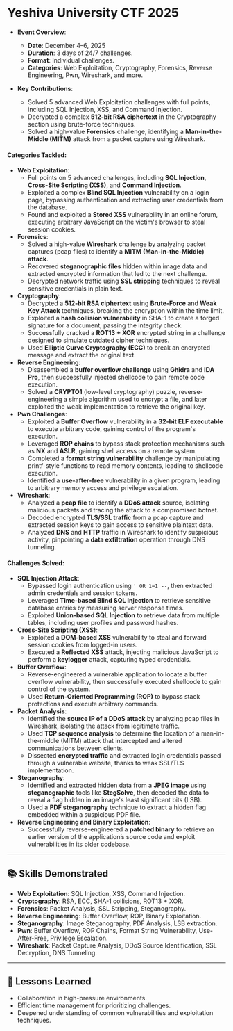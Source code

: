 # Yeshiva University CTF 2025  

- **Event Overview**:
  - **Date**: December 4–6, 2025  
  - **Duration**: 3 days of 24/7 challenges.  
  - **Format**: Individual challenges.  
  - **Categories**: Web Exploitation, Cryptography, Forensics, Reverse Engineering, Pwn, Wireshark, and more.  

- **Key Contributions**:
  - Solved 5 advanced Web Exploitation challenges with full points, including SQL Injection, XSS, and Command Injection.
  - Decrypted a complex **512-bit RSA ciphertext** in the Cryptography section using brute-force techniques.
  - Solved a high-value **Forensics** challenge, identifying a **Man-in-the-Middle (MITM)** attack from a packet capture using Wireshark.
  
#### **Categories Tackled**:
- **Web Exploitation**:
  - Full points on 5 advanced challenges, including **SQL Injection**, **Cross-Site Scripting (XSS)**, and **Command Injection**.
  - Exploited a complex **Blind SQL Injection** vulnerability on a login page, bypassing authentication and extracting user credentials from the database.
  - Found and exploited a **Stored XSS** vulnerability in an online forum, executing arbitrary JavaScript on the victim's browser to steal session cookies.
- **Forensics**:
  - Solved a high-value **Wireshark** challenge by analyzing packet captures (pcap files) to identify a **MITM (Man-in-the-Middle) attack**.
  - Recovered **steganographic files** hidden within image data and extracted encrypted information that led to the next challenge.
  - Decrypted network traffic using **SSL stripping** techniques to reveal sensitive credentials in plain text.
- **Cryptography**:
  - Decrypted a **512-bit RSA ciphertext** using **Brute-Force** and **Weak Key Attack** techniques, breaking the encryption within the time limit.
  - Exploited a **hash collision vulnerability** in SHA-1 to create a forged signature for a document, passing the integrity check.
  - Successfully cracked a **ROT13 + XOR** encrypted string in a challenge designed to simulate outdated cipher techniques.
  - Used **Elliptic Curve Cryptography (ECC)** to break an encrypted message and extract the original text.
- **Reverse Engineering**:
  - Disassembled a **buffer overflow challenge** using **Ghidra** and **IDA Pro**, then successfully injected shellcode to gain remote code execution.
  - Solved a **CRYPTO1** (low-level cryptography) puzzle, reverse-engineering a simple algorithm used to encrypt a file, and later exploited the weak implementation to retrieve the original key.
- **Pwn Challenges**:
  - Exploited a **Buffer Overflow** vulnerability in a **32-bit ELF executable** to execute arbitrary code, gaining control of the program's execution.
  - Leveraged **ROP chains** to bypass stack protection mechanisms such as **NX** and **ASLR**, gaining shell access on a remote system.
  - Completed a **format string vulnerability** challenge by manipulating printf-style functions to read memory contents, leading to shellcode execution.
  - Identified a **use-after-free** vulnerability in a given program, leading to arbitrary memory access and privilege escalation.
- **Wireshark**:
  - Analyzed a **pcap file** to identify a **DDoS attack** source, isolating malicious packets and tracing the attack to a compromised botnet.
  - Decoded encrypted **TLS/SSL traffic** from a pcap capture and extracted session keys to gain access to sensitive plaintext data.
  - Analyzed **DNS** and **HTTP** traffic in Wireshark to identify suspicious activity, pinpointing a **data exfiltration** operation through DNS tunneling.

#### **Challenges Solved**:
- **SQL Injection Attack**:
  - Bypassed login authentication using `' OR 1=1 --`, then extracted admin credentials and session tokens.
  - Leveraged **Time-based Blind SQL Injection** to retrieve sensitive database entries by measuring server response times.
  - Exploited **Union-based SQL Injection** to retrieve data from multiple tables, including user profiles and password hashes.
- **Cross-Site Scripting (XSS)**:
  - Exploited a **DOM-based XSS** vulnerability to steal and forward session cookies from logged-in users.
  - Executed a **Reflected XSS** attack, injecting malicious JavaScript to perform a **keylogger** attack, capturing typed credentials.
- **Buffer Overflow**:
  - Reverse-engineered a vulnerable application to locate a buffer overflow vulnerability, then successfully executed shellcode to gain control of the system.
  - Used **Return-Oriented Programming (ROP)** to bypass stack protections and execute arbitrary commands.
- **Packet Analysis**:
  - Identified the **source IP of a DDoS attack** by analyzing pcap files in Wireshark, isolating the attack from legitimate traffic.
  - Used **TCP sequence analysis** to determine the location of a man-in-the-middle (MITM) attack that intercepted and altered communications between clients.
  - Dissected **encrypted traffic** and extracted login credentials passed through a vulnerable website, thanks to weak SSL/TLS implementation.
- **Steganography**:
  - Identified and extracted hidden data from a **JPEG image** using **steganographic** tools like **StegSolve**, then decoded the data to reveal a flag hidden in an image's least significant bits (LSB).
  - Used a **PDF steganography** technique to extract a hidden flag embedded within a suspicious PDF file.
- **Reverse Engineering and Binary Exploitation**:
  - Successfully reverse-engineered a **patched binary** to retrieve an earlier version of the application’s source code and exploit vulnerabilities in its older codebase.

---

## 📚 Skills Demonstrated
- **Web Exploitation**: SQL Injection, XSS, Command Injection.
- **Cryptography**: RSA, ECC, SHA-1 collisions, ROT13 + XOR.
- **Forensics**: Packet Analysis, SSL Stripping, Steganography.
- **Reverse Engineering**: Buffer Overflow, ROP, Binary Exploitation.
- **Steganography**: Image Steganography, PDF Analysis, LSB extraction.
- **Pwn**: Buffer Overflow, ROP Chains, Format String Vulnerability, Use-After-Free, Privilege Escalation.
- **Wireshark**: Packet Capture Analysis, DDoS Source Identification, SSL Decryption, DNS Tunneling.

---

## 📖 Lessons Learned
- Collaboration in high-pressure environments.
- Efficient time management for prioritizing challenges.
- Deepened understanding of common vulnerabilities and exploitation techniques.
